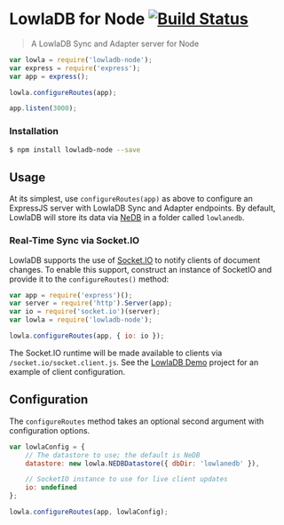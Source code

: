 
# LowlaDB for Node [![Build Status](https://travis-ci.org/lowla/lowladb-node.svg?branch=master)](https://travis-ci.org/lowla/lowladb-node)

> A LowlaDB Sync and Adapter server for Node

```js
var lowla = require('lowladb-node');
var express = require('express');
var app = express();

lowla.configureRoutes(app);

app.listen(3000);
```

### Installation ###

```bash
$ npm install lowladb-node --save
```

## Usage ##

At its simplest, use `configureRoutes(app)` as above to configure an ExpressJS server with LowlaDB Sync and Adapter
endpoints.  By default, LowlaDB will store its data via [NeDB](https://github.com/louischatriot/nedb) in a folder
called `lowlanedb`.

### Real-Time Sync via Socket.IO ###

LowlaDB supports the use of [Socket.IO](http://socket.io) to notify clients of document changes.  To enable this
support, construct an instance of SocketIO and provide it to the `configureRoutes()` method:

```js
var app = require('express')();
var server = require('http').Server(app);
var io = require('socket.io')(server);
var lowla = require('lowladb-node');

lowla.configureRoutes(app, { io: io });
```

The Socket.IO runtime will be made available to clients via `/socket.io/socket.client.js`.  See the
[LowlaDB Demo](https://github.com/lowla/lowladb-demo-node) project for an example of client configuration.

## Configuration ##

The `configureRoutes` method takes an optional second argument with configuration options.

```js
var lowlaConfig = {
    // The datastore to use; the default is NeDB
    datastore: new lowla.NEDBDatastore({ dbDir: 'lowlanedb' }),

    // SocketIO instance to use for live client updates
    io: undefined
};

lowla.configureRoutes(app, lowlaConfig);
```
